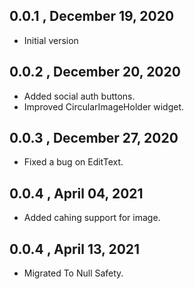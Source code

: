 ## 0.0.1 , December 19, 2020

* Initial version

## 0.0.2 , December 20, 2020

 * Added social auth buttons.
 * Improved CircularImageHolder widget.

## 0.0.3 , December 27, 2020

 * Fixed a bug on EditText.

## 0.0.4 , April 04, 2021

 * Added cahing support for image.

## 0.0.4 , April 13, 2021

 * Migrated To Null Safety.
